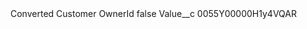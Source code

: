 <?xml version="1.0" encoding="UTF-8"?>
<CustomMetadata xmlns="http://soap.sforce.com/2006/04/metadata" xmlns:xsi="http://www.w3.org/2001/XMLSchema-instance" xmlns:xsd="http://www.w3.org/2001/XMLSchema">
    <label>Converted Customer OwnerId</label>
    <protected>false</protected>
    <values>
        <field>Value__c</field>
        <value xsi:type="xsd:string">0055Y00000H1y4VQAR</value>
    </values>
</CustomMetadata>
